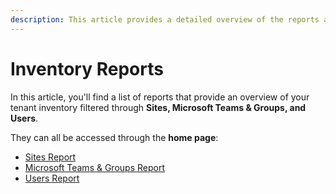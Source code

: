 ```yaml
---
description: This article provides a detailed overview of the reports available for Sites, Microsoft Teams & Groups, and Users. 
---
```


# Inventory Reports

In this article, you'll find a list of reports that provide an overview of your tenant inventory filtered through **Sites, Microsoft Teams & Groups, and Users**. 

They can all be accessed through the **home page**:

* [Sites Report](#sites-report)
* [Microsoft Teams & Groups Report](#microsoft-teams-and-groups-report)
* [Users Report](#users-report)